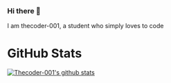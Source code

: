 ### Hi there 👋
I am thecoder-001,
a student who simply loves to code
<!--
**thecoder-001/thecoder-001** is a ✨ _special_ ✨ repository because its `README.md` (this file) appears on your GitHub profile.

Here are some ideas to get you started:

- 🔭 I’m currently working on ...
- 🌱 I’m currently learning ...
- 👯 I’m looking to collaborate on ...
- 🤔 I’m looking for help with ...
- 💬 Ask me about ...
- 📫 How to reach me: ...
- 😄 Pronouns: ...
- ⚡ Fun fact: ...
![visitors](https://visitor-badge.glitch.me/badge?page_id=thecoder-001.thecoder-001)
-->
<h1>GitHub Stats</h1>

[![Thecoder-001's github stats](https://github-readme-stats.vercel.app/api?username=thecoder-001&count_private=true&show_icons=true&include_all_commits=true&icon_color=805AD5&text_color=718096&bg_color=ffffff00)](https://github.com/thecoder-001)

